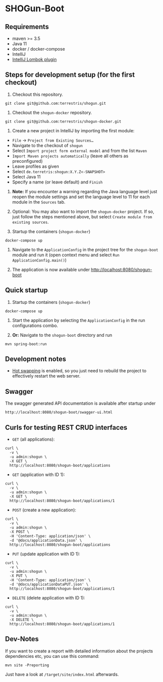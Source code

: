 # SHOGun-Boot

## Requirements

* maven >= 3.5
* Java 11
* docker / docker-compose
* IntelliJ
* [IntelliJ Lombok plugin](https://plugins.jetbrains.com/plugin/6317-lombok/)

## Steps for development setup (for the first checkout)

1. Checkout this repository.

```
git clone git@github.com:terrestris/shogun.git
```

1. Checkout the `shogun-docker` repository.

```
git clone git@github.com:terrestris/shogun-docker.git
```

1. Create a new project in IntelliJ by importing the first module:
  * `File` -> `Project from Existing Sources…`
  * Navigate to the checkout of `shogun`
  * Select `Import project form external model` and from the list `Maven`
  * `Import Maven projects automatically` (leave all others as preconfigured)
  * Leave profiles as given
  * Select `de.terretris:shogun:X.Y.Z<-SNAPSHOT>`
  * Select Java 11
  * Specify a name (or leave default) and `Finish`

1. **Note:** If you encounter a warning regarding the Java language level just reopen the 
   module settings and set the language level to 11 for each module in the `Sources` tab.
  
1. Optional: You may also want to import the `shogun-docker` project. If so, just
   follow the steps mentioned above, but select `Create module from existing sources`.
 
1. Startup the containers (`shogun-docker`)

```
docker-compose up
```

1. Navigate to the `ApplicationConfig` in the project tree for the `shogun-boot` module and run it (open context menu and select
   `Run ApplicationConfig.main()`)

1. The application is now available under [http://localhost:8080/shogun-boot](http://localhost:8080/shogun-boot)

## Quick startup

1. Startup the containers (`shogun-docker`)

```
docker-compose up
```

1. Start the application by selecting the `ApplicationConfig` in the run configurations combo.

1. **Or:** Navigate to the `shogun-boot` directory and run

```
mvn spring-boot:run
```

## Development notes

* [Hot swapping](https://docs.spring.io/spring-boot/docs/current/reference/html/howto-hotswapping.html) is 
  enabled, so you just need to rebuild the project to effectively restart the web server.

## Swagger

The swagger generated API documentation is available after startup under

```
http://localhost:8080/shogun-boot/swagger-ui.html
```

## Curls for testing REST CRUD interfaces

* `GET` (all applications):

```
curl \
  -v \
  -u admin:shogun \
  -X GET \
  http://localhost:8080/shogun-boot/applications
``` 

* `GET` (application with ID 1):

```
curl \
  -v \
  -u admin:shogun \
  -X GET \
  http://localhost:8080/shogun-boot/applications/1
```  

* `POST` (create a new application):

```
curl \
  -v \
  -u admin:shogun \
  -X POST \
  -H 'Content-Type: application/json' \
  -d '@docs/applicationData.json' \
  http://localhost:8080/shogun-boot/applications
```

* `PUT` (update application with ID 1):

```
curl \
  -v \
  -u admin:shogun \
  -X PUT \
  -H 'Content-Type: application/json' \
  -d '@docs/applicationDataPUT.json' \
  http://localhost:8080/shogun-boot/applications/1
```

* `DELETE` (delete application with ID 1):
 
```
curl \
  -v \
  -u admin:shogun \
  -X DELETE \
  http://localhost:8080/shogun-boot/applications/1
``` 

## Dev-Notes

If you want to create a report with detailed information about the projects dependencies etc, you can use this command:

`mvn site -Preporting`

Just have a look at `/target/site/index.html` afterwards.
